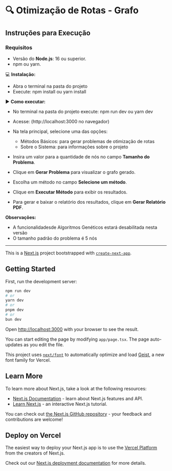 # 🔍 Otimização de Rotas - Grafo

## Instruções para Execução

### Requisitos

- Versão do **Node.js**: 16 ou superior.
- npm ou yarn.

💻 **Instalação:**

- Abra o terminal na pasta do projeto
- Execute: npm install ou yarn install

▶️ **Como executar:**

- No terminal na pasta do projeto execute: npm run dev ou yarn dev
- Acesse: (http://localhost:3000 no navegador)

- Na tela principal, selecione uma das opções:
  * Métodos Básicos: para gerar problemas de otimização de rotas
  * Sobre o Sistema: para informações sobre o projeto
- Insira um valor para a quantidade de nós no campo **Tamanho do Problema**.
- Clique em **Gerar Problema** para visualizar o grafo gerado.
- Escolha um método no campo **Selecione um método**.
- Clique em **Executar Método** para exibir os resultados.
- Para gerar e baixar o relatório dos resultados, clique em **Gerar Relatório PDF**.

**Observações:**

- A funcionalidadesde Algoritmos Genéticos estará desabilitada nesta versão
- O tamanho padrão do problema é 5 nós

---

This is a [Next.js](https://nextjs.org) project bootstrapped with [`create-next-app`](https://nextjs.org/docs/app/api-reference/cli/create-next-app).

## Getting Started

First, run the development server:

```bash
npm run dev
# or
yarn dev
# or
pnpm dev
# or
bun dev
```

Open [http://localhost:3000](http://localhost:3000) with your browser to see the result.

You can start editing the page by modifying `app/page.tsx`. The page auto-updates as you edit the file.

This project uses [`next/font`](https://nextjs.org/docs/app/building-your-application/optimizing/fonts) to automatically optimize and load [Geist](https://vercel.com/font), a new font family for Vercel.

## Learn More

To learn more about Next.js, take a look at the following resources:

- [Next.js Documentation](https://nextjs.org/docs) - learn about Next.js features and API.
- [Learn Next.js](https://nextjs.org/learn) - an interactive Next.js tutorial.

You can check out [the Next.js GitHub repository](https://github.com/vercel/next.js) - your feedback and contributions are welcome!

## Deploy on Vercel

The easiest way to deploy your Next.js app is to use the [Vercel Platform](https://vercel.com/new?utm_medium=default-template&filter=next.js&utm_source=create-next-app&utm_campaign=create-next-app-readme) from the creators of Next.js.

Check out our [Next.js deployment documentation](https://nextjs.org/docs/app/building-your-application/deploying) for more details.
